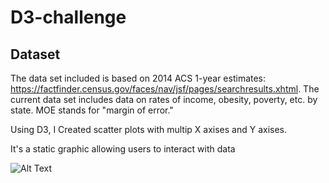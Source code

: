 # D3-challenge


## Dataset

The data set included is based on 2014 ACS 1-year estimates: https://factfinder.census.gov/faces/nav/jsf/pages/searchresults.xhtml. The current data set includes data on rates of income, obesity, poverty, etc. by state. MOE stands for "margin of error."


Using D3, I Created scatter plots with multip X axises and Y axises. 


 It's a static graphic allowing users to interact with data
 
 ![Alt Text](https://monash.bootcampcontent.com/monash-coding-bootcamp/monu-mel-data-pt-08-2020-u-c/-/raw/master/02-Homework/16-D3/Instructions/Images/7-animated-scatter.gif)
